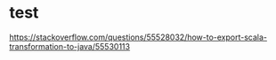 # test

https://stackoverflow.com/questions/55528032/how-to-export-scala-transformation-to-java/55530113
